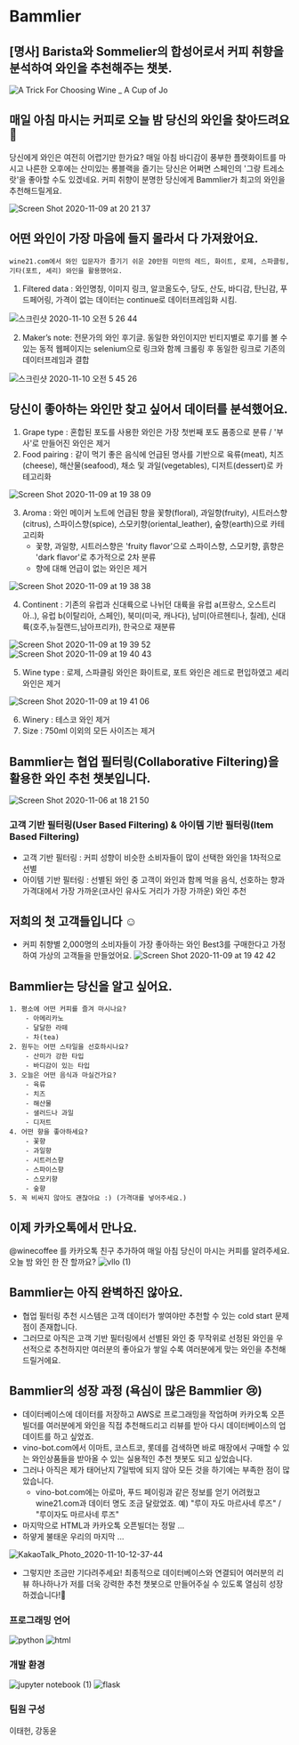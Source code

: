 # Bammlier
## [명사] Barista와 Sommelier의 합성어로서 커피 취향을 분석하여 와인을 추천해주는 챗봇.

![A Trick For Choosing Wine _ A Cup of Jo](https://user-images.githubusercontent.com/68367134/98342226-77d8bf80-2053-11eb-8b25-58d33e9093a0.jpeg)

## 매일 아침 마시는 커피로 오늘 밤 당신의 와인을 찾아드려요 🍷
당신에게 와인은 여전히 어렵기만 한가요?
매일 아침 바디감이 풍부한 플랫화이트를 마시고 나른한 오후에는 산미있는 롱블랙을 즐기는 당신은 어쩌면 스페인의 '그랑 트레소랏'을 좋아할 수도 있겠네요.
커피 취향이 분명한 당신에게 Bammlier가 최고의 와인을 추천해드릴게요.

![Screen Shot 2020-11-09 at 20 21 37](https://user-images.githubusercontent.com/68367134/98535169-0144f780-22c9-11eb-8441-463871219c7a.png)

## 어떤 와인이 가장 마음에 들지 몰라서 다 가져왔어요.

    wine21.com에서 와인 입문자가 즐기기 쉬운 20만원 미만의 레드, 화이트, 로제, 스파클링, 기타(포트, 셰리) 와인을 활용했어요.

1. Filtered data : 와인명칭, 이미지 링크, 알코올도수, 당도, 산도, 바디감, 탄닌감, 푸드페어링, 가격이 없는 데이터는 continue로 데이터프레임화 시킴.

![스크린샷 2020-11-10 오전 5 26 44](https://user-images.githubusercontent.com/68261338/98592834-9d94eb80-2315-11eb-8766-4bd0fece69ff.png)

2. Maker’s note: 전문가의 와인 후기글. 동일한 와인이지만 빈티지별로 후기를 볼 수 있는 동적 웹페이지는 selenium으로 링크와 함께 크롤링 후 동일한 링크로 기존의 데이터프레임과 결합

![스크린샷 2020-11-10 오전 5 45 26](https://user-images.githubusercontent.com/68261338/98594393-f1a0cf80-2317-11eb-9330-dc3050c88d55.png)

## 당신이 좋아하는 와인만 찾고 싶어서 데이터를 분석했어요.
1. Grape type : 혼합된 포도를 사용한 와인은 가장 첫번째 포도 품종으로 분류 / '부사'로 만들어진 와인은 제거
2. Food pairing : 같이 먹기 좋은 음식에 언급된 명사를 기반으로 육류(meat), 치즈(cheese), 해산물(seafood), 채소 및 과일(vegetables), 디저트(dessert)로 카테고리화 

![Screen Shot 2020-11-09 at 19 38 09](https://user-images.githubusercontent.com/68367134/98534095-5122bf00-22c7-11eb-86a3-5424b1107f95.png)

3. Aroma : 와인 메이커 노트에 언급된 향을 꽃향(floral), 과일향(fruity), 시트러스향(citrus), 스파이스향(spice), 스모키향(oriental_leather), 숲향(earth)으로 카테고리화
    - 꽃향, 과일향, 시트러스향은 'fruity flavor'으로 스파이스향, 스모키향, 흙향은 'dark flavor'로 추가적으로 2차 분류
    - 향에 대해 언급이 없는 와인은 제거
    
![Screen Shot 2020-11-09 at 19 38 38](https://user-images.githubusercontent.com/68367134/98534101-53851900-22c7-11eb-9ad2-042afda6f794.png)

4. Continent : 기존의 유럽과 신대륙으로 나뉘던 대륙을 유럽 a(프랑스, 오스트리아..), 유럽 b(이탈리아, 스페인), 북미(미국, 캐나다), 남미(아르헨티나, 칠레), 신대륙(호주,뉴질랜드,남아프리카), 한국으로 재분류

![Screen Shot 2020-11-09 at 19 39 52](https://user-images.githubusercontent.com/68367134/98534104-54b64600-22c7-11eb-9b4e-ec1c865abe7f.png)
![Screen Shot 2020-11-09 at 19 40 43](https://user-images.githubusercontent.com/68367134/98534106-54b64600-22c7-11eb-9ccc-ce19e61811b0.png)

5. Wine type : 로제, 스파클링 와인은 화이트로, 포트 와인은 레드로 편입하였고 셰리 와인은 제거

![Screen Shot 2020-11-09 at 19 41 06](https://user-images.githubusercontent.com/68367134/98534109-554edc80-22c7-11eb-9f2a-fd35d77576a9.png)

6. Winery : 테스코 와인 제거
7. Size : 750ml 이외의 모든 사이즈는 제거

## Bammlier는 협업 필터링(Collaborative Filtering)을 활용한 와인 추천 챗봇입니다.
![Screen Shot 2020-11-06 at 18 21 50](https://user-images.githubusercontent.com/68367134/98349958-00f4f400-205e-11eb-897a-e5d1edd4523b.png)

### 고객 기반 필터링(User Based Filtering) & 아이템 기반 필터링(Item Based Filtering)
- 고객 기반 필터링 : 커피 성향이 비슷한 소비자들이 많이 선택한 와인을 1차적으로 선별
- 아이템 기반 필터링 : 선별된 와인 중 고객이 와인과 함께 먹을 음식, 선호하는 향과 가격대에서 가장 가까운(코사인 유사도 거리가 가장 가까운) 와인 추천

## 저희의 첫 고객들입니다 ☺️
- 커피 취향별 2,000명의 소비자들이 가장 좋아하는 와인 Best3를 구매한다고 가정하여 가상의 고객들을 만들었어요.
![Screen Shot 2020-11-09 at 19 42 42](https://user-images.githubusercontent.com/68367134/98534113-55e77300-22c7-11eb-9748-a0d16ee372a7.png)

## Bammlier는 당신을 알고 싶어요.
    1. 평소에 어떤 커피를 즐겨 마시나요?
        - 아메리카노
        - 달달한 라떼 
        - 차(tea)
    2. 원두는 어떤 스타일을 선호하시나요?
        - 산미가 강한 타입
        - 바디감이 있는 타입
    3. 오늘은 어떤 음식과 마실건가요?
        - 육류
        - 치즈
        - 해산물
        - 샐러드나 과일
        - 디저트
    4. 어떤 향을 좋아하세요?
        - 꽃향
        - 과일향
        - 시트러스향 
        - 스파이스향
        - 스모키향
        - 숲향
    5. 꼭 비싸지 않아도 괜찮아요 :) (가격대를 넣어주세요.)

## 이제 카카오톡에서 만나요.
@winecoffee 를 카카오톡 친구 추가하여 매일 아침 당신이 마시는 커피를 알려주세요. 오늘 밤 와인 한 잔 할까요?
![vllo (1)](https://user-images.githubusercontent.com/68367134/98549235-da44f080-22dd-11eb-8f47-b672bc455c00.gif)

## Bammlier는 아직 완벽하진 않아요.
- 협업 필터링 추천 시스템은 고객 데이터가 쌓여야만 추천할 수 있는 cold start 문제점이 존재합니다.
- 그러므로 아직은 고객 기반 필터링에서 선별된 와인 중 무작위로 선정된 와인을 우선적으로 추천하지만 여러분의 좋아요가 쌓일 수록 여러분에게 맞는 와인을 추천해드릴거에요.

## Bammlier의 성장 과정 (욕심이 많은 Bammlier 😢)
- 데이터베이스에 데이터를 저장하고 AWS로 프로그래밍을 작업하며 카카오톡 오픈빌더를 여러분에게 와인을 직접 추천해드리고 리뷰를 받아 다시 데이터베이스의 업데이트를 하고 싶었죠.
- vino-bot.com에서 이마트, 코스트코, 롯데를 검색하면 바로 매장에서 구매할 수 있는 와인상품들을 받아올 수 있는 실용적인 추천 챗봇도 되고 싶었습니다.
- 그러나 아직은 제가 태어난지 7일밖에 되지 않아 모든 것을 하기에는 부족한 점이 많았습니다. 
    - vino-bot.com에는 아로마, 푸드 페이링과 같은 정보를 얻기 어려웠고 wine21.com과 데이터 명도 조금 달랐었죠.
    예) "루이 자도 마르사네 루즈" / "루이자도 마르사네 루즈"
- 마지막으로 HTML과 카카오톡 오픈빌더는 정말 ...
- 하얗게 불태운 우리의 마지막 ...


![KakaoTalk_Photo_2020-11-10-12-37-44](https://user-images.githubusercontent.com/68261338/98624638-92f84780-2351-11eb-898d-0a000b93b352.gif)


- 그렇지만 조금만 기다려주세요! 최종적으로 데이터베이스와 연결되어 여러분의 리뷰 하나하나가 저를 더욱 강력한 추천 챗봇으로 만들어주실 수 있도록 열심히 성장하겠습니다!💪
    


### 프로그래밍 언어
![python](https://user-images.githubusercontent.com/68367134/98533242-0e141c00-22c6-11eb-9d66-2bff894e1d10.png)
![html](https://user-images.githubusercontent.com/68367134/98533239-0ce2ef00-22c6-11eb-9377-77ca745d1546.png)

### 개발 환경
![jupyter notebook (1)](https://user-images.githubusercontent.com/68367134/98533658-9bf00700-22c6-11eb-9b23-7e1c8ed0ed0c.jpeg)
![flask](https://user-images.githubusercontent.com/68367134/98533377-3f8ce780-22c6-11eb-8736-98895c5173f3.png)

### 팀원 구성
이태헌, 강동윤
